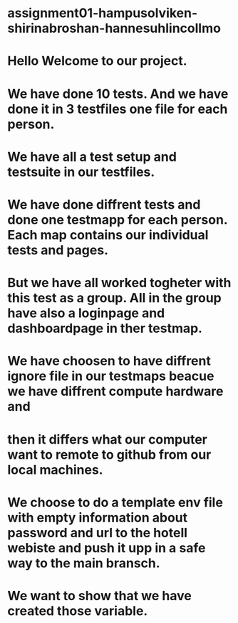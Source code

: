 # assignment01-hampusolviken-shirinabroshan-hannesuhlincollmo

# Hello Welcome to our project.


# We have done 10 tests. And we have done it in 3 testfiles one file for each person. 

# We have all a test setup and testsuite in our testfiles. 

# We have done diffrent tests and done one testmapp for each person. Each map contains our individual tests and pages.

# But we have all worked togheter with this test as a group. All in the group have also a loginpage and dashboardpage in ther testmap. 

# We have choosen to have diffrent ignore file in our testmaps beacue we have diffrent compute hardware and 

# then it differs what our computer want to remote to github from our local machines. 

# We choose to do a template env file with empty information about password and url to the hotell webiste and push it upp in a safe way to the main bransch.

# We want to show that we have created those variable.

